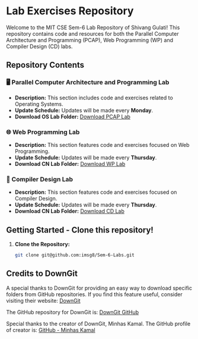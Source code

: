 # Lab Exercises Repository

Welcome to the MIT CSE Sem-6 Lab Repository of Shivang Gulati! This repository contains code and resources for both the Parallel Computer Architecture and Programming (PCAP), Web Programming (WP) and Compiler Design (CD) labs.

## Repository Contents

### 🖥️ Parallel Computer Architecture and Programming Lab

- **Description:** This section includes code and exercises related to Operating Systems. 
- **Update Schedule:** Updates will be made every **Monday**. 
- **Download OS Lab Folder:** [Download PCAP Lab](https://downgit.evecalm.com/#/home?url=https://github.com/imsg8/Sem-6-Labs/tree/main/PCAP%20Lab)

### 🌐 Web Programming Lab

- **Description:** This section features code and exercises focused on Web Programming.
- **Update Schedule:** Updates will be made every **Thursday**.
- **Download CN Lab Folder:** [Download WP Lab](https://downgit.evecalm.com/#/home?url=)

### 📝 Compiler Design Lab

- **Description:** This section features code and exercises focused on Compiler Design.
- **Update Schedule:** Updates will be made every **Thursday**.
- **Download CN Lab Folder:** [Download CD Lab](https://downgit.evecalm.com/#/home?url=)

## Getting Started - Clone this repository!

1. **Clone the Repository:**

   ```bash
   git clone git@github.com:imsg8/Sem-6-Labs.git

## Credits to DownGit

A special thanks to DownGit for providing an easy way to download specific folders from GitHub repositories. If you find this feature useful, consider visiting their website: [DownGit](https://downgit.evecalm.com/#/home)

The GitHub repository for DownGit is: [DownGit GitHub](https://github.com/MinhasKamal/DownGit)

Special thanks to the creator of DownGit, Minhas Kamal. The GitHub profile of creator is: [GitHub - Minhas Kamal](https://github.com/MinhasKamal)
